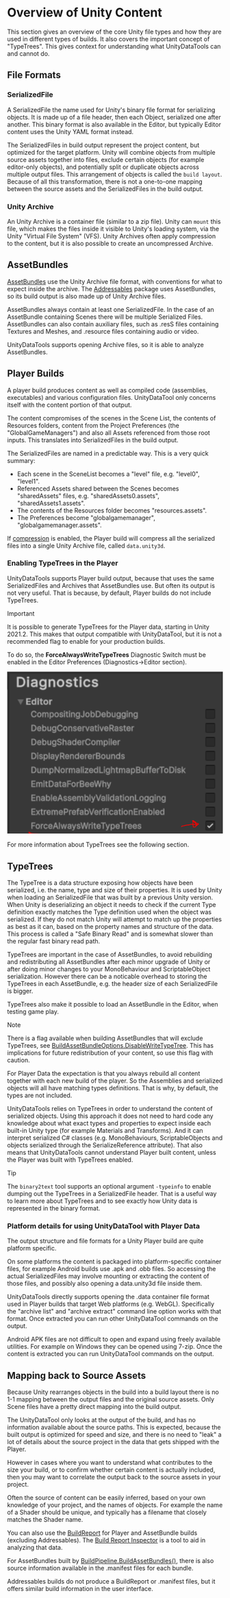 # Overview of Unity Content 

This section gives an overview of the core Unity file types and how they are used in different types of builds. It also covers the important concept of "TypeTrees".  This gives context for understanding what UnityDataTools can and cannot do.

## File Formats

### SerializedFile

A SerializedFile the name used for Unity's binary file format for serializing objects.  It is made up of a file header, 
then each Object, serialized one after another.  This binary format is also available in the Editor, but typically Editor content uses the Unity YAML format instead.

The SerializedFiles in build output represent the project content, but optimized for the target platform.  Unity will combine objects from multiple source assets together into files, exclude certain objects (for example editor-only objects), and potentially split or duplicate objects across multiple output files.  This arrangement of objects is called the `build layout`.  Because of all this transformation, there is not a one-to-one mapping between the source assets and the SerializedFiles in the build output.

### Unity Archive

An Unity Archive is a container file (similar to a zip file).  Unity can `mount` this file, which makes the files inside it visible to Unity's loading system, via the Unity "Virtual File System" (VFS).  Unity Archives often apply compression to the content, but it is also possible to create an uncompressed Archive.

## AssetBundles

[AssetBundles](https://docs.unity3d.com/Manual/AssetBundlesIntro.html) use the Unity Archive file format, with conventions for what to expect inside the archive.  The [Addressables](https://docs.unity3d.com/Manual/com.unity.addressables.html) package uses AssetBundles, so its build output is also made up of Unity Archive files.

AssetBundles always contain at least one SerializedFile.  In the case of an AssetBundle containing Scenes there will be multiple Serialized Files.  AssetBundles can also contain auxiliary files, such as .resS files containing Textures and Meshes, and .resource files containing audio or video.

UnityDataTools supports opening Archive files, so it is able to analyze AssetBundles.

## Player Builds

A player build produces content as well as compiled code (assemblies, executables) and various configuration files.  UnityDataTool only concerns itself with the content portion of that output.

The content compromises of the scenes in the Scene List, the contents of Resources folders, content from the Project Preferences (the "GlobalGameManagers") and also all Assets referenced from those root inputs.  This translates into SerializedFiles in the build output.

The SerializedFiles are named in a predictable way.  This is a very quick summary: 

* Each scene in the SceneList becomes a "level" file, e.g. "level0", "level1".
* Referenced Assets shared between the Scenes becomes "sharedAssets" files, e.g. "sharedAssets0.assets", "sharedAssets1.assets".
* The contents of the Resources folder becomes "resources.assets".
* The Preferences become "globalgamemanager", "globalgamemanager.assets".

If [compression](https://docs.unity3d.com/6000.2/Documentation/ScriptReference/BuildOptions.CompressWithLz4HC.html) is enabled, the Player build will compress all the serialized files into a single Unity Archive file, called `data.unity3d`.

### Enabling TypeTrees in the Player

UnityDataTools supports Player build output, because that uses the same SerializedFiles and Archives that AssetBundles use.  But often its output is not very useful. That is because, by default, Player builds do not include TypeTrees.

>[!IMPORTANT]
>It is possible to generate TypeTrees for the Player data, starting in Unity 2021.2.
>This makes that output compatible with UnityDataTool, but it is not a recommended flag to enable for your production builds.

To do so, the **ForceAlwaysWriteTypeTrees** Diagnostic Switch must be enabled in the Editor Preferences (Diagnostics->Editor section).

![](./TypeTreeForPlayer.png)

For more information about TypeTrees see the following section.

## TypeTrees

The TypeTree is a data structure exposing how objects have been serialized, i.e. the name, type and
size of their properties. It is used by Unity when loading an SerializedFile that was built by a
previous Unity version.  When Unity is deserializing an object it needs to check if the current Type 
definition exactly matches the Type definition used when the object was serialized.  If they do not match
Unity will attempt to match up the properties as best as it can, based on the property names and structure
of the data.  This process is called a "Safe Binary Read" and is somewhat slower than the regular fast binary read path.

TypeTrees are important in the case of AssetBundles, to avoid rebuilding and redistributing all AssetBundles after each minor upgrade of Unity or after doing minor changes to your MonoBehaviour and ScriptableObject serialization.  However there can be a noticable overhead to storing the TypeTrees in each AssetBundle, e.g. the header size of each SerializedFile is bigger.

TypeTrees also make it possible to load an AssetBundle in the Editor, when testing game play.

>[!NOTE]
>There is a flag available when building AssetBundles that will exclude TypeTrees, see [BuildAssetBundleOptions.DisableWriteTypeTree](https://docs.unity3d.com/6000.2/Documentation/ScriptReference/BuildAssetBundleOptions.DisableWriteTypeTree.html).  This has implications for future redistribution of your content, so use this flag with caution.

For Player Data the expectation is that you always rebuild all content together with each new build of the player. 
So the Assemblies and serialized objects will all have matching types definitions.  That is why, by default, the types are not included.

UnityDataTools relies on TypeTrees in order to understand the content of serialized objects.  Using this approach it does
not need to hard code any knowledge about what exact types and properties to expect inside each built-in Unity type
(for example Materials and Transforms).  And it can interpret serialized C# classes (e.g. MonoBehaviours, ScriptableObjects
and objects serialized through the SerializeReference attribute).  That also means that UnityDataTools cannot understand
Player built content, unless the Player was built with TypeTrees enabled.

>[!TIP]
>The `binary2text` tool supports an optional argument `-typeinfo` to enable dumping out the TypeTrees in a SerializedFile header.  That is a useful way to learn more about TypeTrees and to see exactly how Unity data is represented in the binary format.

### Platform details for using UnityDataTool with Player Data

The output structure and file formats for a Unity Player build are quite platform specific.

On some platforms the content is packaged into platform-specific container files, for example Android builds use .apk and .obb files.  So accessing the actual SerializedFiles may involve mounting or extracting the content of those files, and possibly also opening a data.unity3d file inside them.

UnityDataTools directly supports opening the .data container file format used in Player builds that target Web platforms (e.g. WebGL).  Specifically the "archive list" and "archive extract" command line option works with that format.  Once extracted you can run other UnityDataTool commands on the output.

Android APK files are not difficult to open and expand using freely available utilities.  For example on Windows they can be opened using 7-zip. Once the content is extracted you can run UnityDataTool commands on the output.

## Mapping back to Source Assets

Because Unity rearranges objects in the build into a build layout there is no 1-1 mapping between the output files and the original source assets.  Only Scene files have a pretty direct mapping into the build output.

The UnityDataTool only looks at the output of the build, and has no information available about the source paths. This is expected, because the built output is optimized for speed and size, and there is no need to "leak" a lot of details about the source project in the data that gets shipped with the Player.

However in cases where you want to understand what contributes to the size your build, or to confirm whether certain content is actually included, then you may want to correlate the output back to the source assets in your project.

Often the source of content can be easily inferred, based on your own knowledge of your project, and the names of objects.  For example the name of a Shader should be unique, and typically has a filename that closely matches the Shader name.

You can also use the [BuildReport](https://docs.unity3d.com/Documentation/ScriptReference/Build.Reporting.BuildReport.html) for Player and AssetBundle builds (excluding Addressables).  The [Build Report Inspector](https://github.com/Unity-Technologies/BuildReportInspector) is a tool to aid in analyzing that data.  

For AssetBundles built by [BuildPipeline.BuildAssetBundles()](https://docs.unity3d.com/ScriptReference/BuildPipeline.BuildAssetBundles.html), there is also source information available in the .manifest files for each bundle.

Addressables builds do not produce a BuildReport or .manifest files, but it offers similar build information in the user interface.
